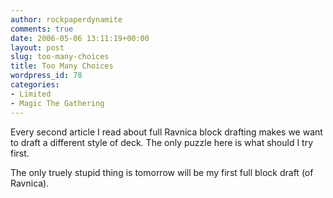 ```yaml
---
author: rockpaperdynamite
comments: true
date: 2006-05-06 13:11:19+00:00
layout: post
slug: too-many-choices
title: Too Many Choices
wordpress_id: 78
categories:
- Limited
- Magic The Gathering
---
```


Every second article I read about full Ravnica block drafting makes we want to draft a different style of deck. The only puzzle here is what should I try first.

The only truely stupid thing is tomorrow will be my first full block draft (of Ravnica).
